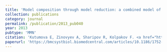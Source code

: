 ```yaml
---
title: 'Model composition through model reduction: a combined model of CD95 and NF-kappaB signaling pathways'
collection: publications
category: journal
permalink: /publication/2013_pub040
year: 2013
pubtype: 'MMN'
citation: 'Kutumova E, Zinovyev A, Sharipov R, Kolpakov F. <a href="https://bmcsystbiol.biomedcentral.com/articles/10.1186/1752-0509-7-13">Model composition through model reduction: a combined model of CD95 and NF-kappaB signaling pathways</a>. 2013. <i>BMC Syst Biol.</i>  7(1):13'
paperurl: 'https://bmcsystbiol.biomedcentral.com/articles/10.1186/1752-0509-7-13'
---
```

